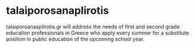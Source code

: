 # talaiporosanaplirotis
talaiporoanasplirotis.gr will address the needs of first and second grade education professionals in Greece who apply every summer for a substitute position in public education of the upcoming school year.
